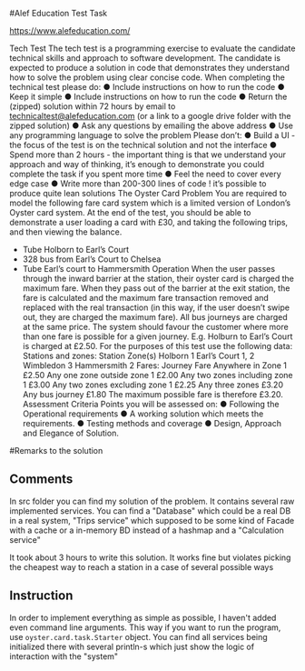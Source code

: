#Alef Education Test Task

https://www.alefeducation.com/

Tech Test
The tech test is a programming exercise to evaluate the candidate technical skills and
approach to software development. The candidate is expected to produce a solution in code
that demonstrates they understand how to solve the problem using clear concise code.
When completing the technical test please do:
● Include instructions on how to run the code
● Keep it simple
● Include instructions on how to run the code
● Return the (zipped) solution within 72 hours by email to
technicaltest@alefeducation.com (or a link to a google drive folder with the zipped
solution)
● Ask any questions by emailing the above address
● Use any programming language to solve the problem
Please don’t:
● Build a UI - the focus of the test is on the technical solution and not the interface
● Spend more than 2 hours - the important thing is that we understand your approach
and way of thinking, it’s enough to demonstrate you could complete the task if you
spent more time
● Feel the need to cover every edge case
● Write more than 200-300 lines of code ! it’s possible to produce quite lean solutions
The Oyster Card Problem
You are required to model the following fare card system which is a limited version of
London’s Oyster card system. At the end of the test, you should be able to demonstrate a
user loading a card with £30, and taking the following trips, and then viewing the balance.
- Tube Holborn to Earl’s Court
- 328 bus from Earl’s Court to Chelsea
- Tube Earl’s court to Hammersmith
  Operation
  When the user passes through the inward barrier at the station, their oyster card is charged
  the maximum fare.
  When they pass out of the barrier at the exit station, the fare is calculated and the maximum
  fare transaction removed and replaced with the real transaction (in this way, if the user
  doesn’t swipe out, they are charged the maximum fare).
  All bus journeys are charged at the same price.
  The system should favour the customer where more than one fare is possible for a given
  journey. E.g. Holburn to Earl’s Court is charged at £2.50.
  For the purposes of this test use the following data:
  Stations and zones:
  Station Zone(s)
  Holborn 1
  Earl’s Court 1, 2
  Wimbledon 3
  Hammersmith 2
  Fares:
  Journey Fare
  Anywhere in Zone 1 £2.50
  Any one zone outside zone 1 £2.00
  Any two zones including zone 1 £3.00
  Any two zones excluding zone 1 £2.25
  Any three zones £3.20
  Any bus journey £1.80
  The maximum possible fare is therefore £3.20.
  Assessment Criteria
  Points you will be assessed on:
  ● Following the Operational requirements
  ● A working solution which meets the requirements.
  ● Testing methods and coverage
  ● Design, Approach and Elegance of Solution.

#Remarks to the solution

## Comments
In src folder you can find my solution of the problem. It contains several raw implemented services. You can find a "Database" which could be a real DB in a real system, "Trips service" which supposed to be some kind of Facade with a cache or a in-memory BD instead of a hashmap and a "Calculation service"

It took about 3 hours to write this solution. It works fine but violates picking the cheapest way to reach a station in a case of several possible ways  

## Instruction
In order to implement everything as simple as possible, I haven't added even command line arguments. This way if you want to run the program, use `oyster.card.task.Starter` object. You can find all services being initialized there with several println-s which just show the logic of interaction with the "system"

